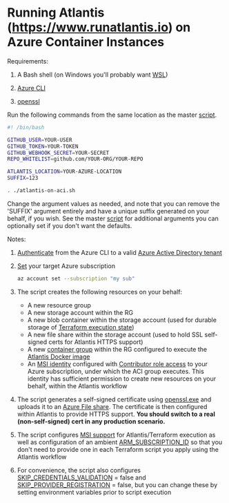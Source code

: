 # Running Atlantis (https://www.runatlantis.io) on Azure Container Instances

Requirements:

1. A Bash shell (on Windows you'll probably want [WSL](https://docs.microsoft.com/en-us/windows/wsl/about))

1. [Azure CLI](https://docs.microsoft.com/en-us/cli/azure/install-azure-cli?view=azure-cli-latest)

1. [openssl](https://www.openssl.org/)


Run the following commands from the same location as the master [script](atlantis-on-aci.sh).

```bash
#! /bin/bash

GITHUB_USER=YOUR-USER
GITHUB_TOKEN=YOUR-TOKEN
GITHUB_WEBHOOK_SECRET=YOUR-SECRET
REPO_WHITELIST=github.com/YOUR-ORG/YOUR-REPO

ATLANTIS_LOCATION=YOUR-AZURE-LOCATION
SUFFIX=123

. ./atlantis-on-aci.sh
```

Change the argument values as needed, and note that you can remove the 'SUFFIX' argument entirely and have a unique suffix generated on your behalf, if you wish. See the master [script](atlantis-on-aci.sh) for additional arguments you can optionally set if you don't want the defaults.

Notes:

1. [Authenticate](https://docs.microsoft.com/en-us/cli/azure/authenticate-azure-cli?view=azure-cli-latest) from the Azure CLI to a valid [Azure Active Directory tenant](https://docs.microsoft.com/en-us/azure/active-directory/develop/)

1. [Set](https://docs.microsoft.com/en-us/cli/azure/manage-azure-subscriptions-azure-cli?view=azure-cli-latest) your target Azure subscription

   ```bash
   az account set --subscription "my sub"
   ```

1. The script creates the following resources on your behalf:

    * A new resource group
    * A new storage account within the RG
    * A new blob container within the storage account (used for durable storage of [Terraform execution state](https://www.terraform.io/docs/backends/types/azurerm.html))
    * A new file share within the storage account (used to hold SSL self-signed certs for Atlantis HTTPS support)
    * A new [container group](https://docs.microsoft.com/en-us/azure/container-instances/container-instances-container-groups) within the RG configured to execute the [Atlantis Docker image](https://hub.docker.com/r/runatlantis/atlantis/)
    * An [MSI identity](https://docs.microsoft.com/en-us/azure/active-directory/managed-identities-azure-resources/) configured with [Contributor role access](https://docs.microsoft.com/en-us/azure/role-based-access-control/built-in-roles#contributor) to your Azure subscription, under which the ACI group executes. This identity has sufficient permission to create new resources on your behalf, within the Atlantis workflow
    
1. The script generates a self-signed certificate using [openssl.exe](https://www.openssl.org/) and uploads it to an [Azure File share](https://docs.microsoft.com/en-us/azure/storage/files/storage-files-introduction). The certificate is then configured within Atlantis to provide HTTPS support. **You should switch to a real (non-self-signed) cert in any production scenario.**

1. The script configures [MSI support](https://www.terraform.io/docs/providers/azurerm/auth/managed_service_identity.html) for Atlantis/Terraform execution as well as configuration of an ambient [ARM_SUBSCRIPTION_ID](https://www.terraform.io/docs/providers/azurerm/index.html#subscription_id) so that you don't need to provide one in each Terraform script you apply using the Atlantis workflow

1. For convenience, the script also configures [SKIP_CREDENTIALS_VALIDATION](https://www.terraform.io/docs/providers/azurerm/index.html#skip_credentials_validation) = false and [SKIP_PROVIDER_REGISTRATION](https://www.terraform.io/docs/providers/azurerm/index.html#skip_provider_registration) = false, but you can change these by setting environment variables prior to script execution
